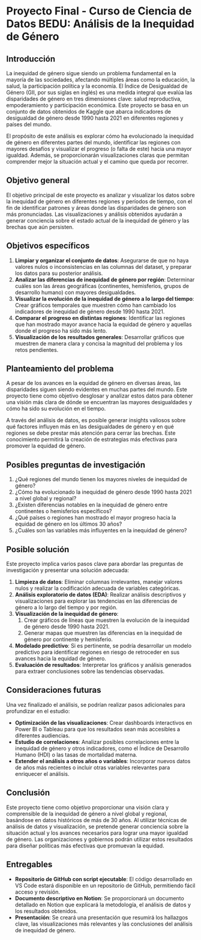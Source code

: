 # Proyecto Final - Curso de Ciencia de Datos BEDU: **Análisis de la Inequidad de Género**

## Introducción

La inequidad de género sigue siendo un problema fundamental en la mayoría de las sociedades, afectando múltiples áreas como la educación, la salud, la participación política y la economía. El Índice de Desigualdad de Género (GII, por sus siglas en inglés) es una medida integral que evalúa las disparidades de género en tres dimensiones clave: salud reproductiva, empoderamiento y participación económica. Este proyecto se basa en un conjunto de datos obtenidos de Kaggle que abarca indicadores de desigualdad de género desde 1990 hasta 2021 en diferentes regiones y países del mundo.

El propósito de este análisis es explorar cómo ha evolucionado la inequidad de género en diferentes partes del mundo, identificar las regiones con mayores desafíos y visualizar el progreso (o falta de este) hacia una mayor igualdad. Además, se proporcionarán visualizaciones claras que permitan comprender mejor la situación actual y el camino que queda por recorrer.

## Objetivo general

El objetivo principal de este proyecto es analizar y visualizar los datos sobre la inequidad de género en diferentes regiones y períodos de tiempo, con el fin de identificar patrones y áreas donde las disparidades de género son más pronunciadas. Las visualizaciones y análisis obtenidos ayudarán a generar conciencia sobre el estado actual de la inequidad de género y las brechas que aún persisten.

## Objetivos específicos

1. **Limpiar y organizar el conjunto de datos**: Asegurarse de que no haya valores nulos o inconsistencias en las columnas del dataset, y preparar los datos para su posterior análisis.
2. **Analizar las diferencias de inequidad de género por región**: Determinar cuáles son las áreas geográficas (continentes, hemisferios, grupos de desarrollo humano) con mayores desigualdades.
3. **Visualizar la evolución de la inequidad de género a lo largo del tiempo**: Crear gráficos temporales que muestren cómo han cambiado los indicadores de inequidad de género desde 1990 hasta 2021.
4. **Comparar el progreso en distintas regiones**: Identificar las regiones que han mostrado mayor avance hacia la equidad de género y aquellas donde el progreso ha sido más lento.
5. **Visualización de los resultados generales**: Desarrollar gráficos que muestren de manera clara y concisa la magnitud del problema y los retos pendientes.

## Planteamiento del problema

A pesar de los avances en la equidad de género en diversas áreas, las disparidades siguen siendo evidentes en muchas partes del mundo. Este proyecto tiene como objetivo desglosar y analizar estos datos para obtener una visión más clara de dónde se encuentran las mayores desigualdades y cómo ha sido su evolución en el tiempo.

A través del análisis de datos, es posible generar insights valiosos sobre qué factores influyen más en las desigualdades de género y en qué regiones se debe prestar más atención para cerrar las brechas. Este conocimiento permitirá la creación de estrategias más efectivas para promover la equidad de género.

## Posibles preguntas de investigación

1. ¿Qué regiones del mundo tienen los mayores niveles de inequidad de género?
2. ¿Cómo ha evolucionado la inequidad de género desde 1990 hasta 2021 a nivel global y regional?
3. ¿Existen diferencias notables en la inequidad de género entre continentes o hemisferios específicos?
4. ¿Qué países o regiones han mostrado el mayor progreso hacia la equidad de género en los últimos 30 años?
5. ¿Cuáles son las variables más influyentes en la inequidad de género?

## Posible solución

Este proyecto implica varios pasos clave para abordar las preguntas de investigación y presentar una solución adecuada:

1. **Limpieza de datos**: Eliminar columnas irrelevantes, manejar valores nulos y realizar la codificación adecuada de variables categóricas.
2. **Análisis exploratorio de datos (EDA)**: Realizar análisis descriptivos y visualizaciones para explorar las tendencias en las diferencias de género a lo largo del tiempo y por región.
3. **Visualización de la inequidad de género**:
    1. Crear gráficos de líneas que muestren la evolución de la inequidad de género desde 1990 hasta 2021.
    2. Generar mapas que muestren las diferencias en la inequidad de género por continente y hemisferio.
4. **Modelado predictivo**: Si es pertinente, se podría desarrollar un modelo predictivo para identificar regiones en riesgo de retroceder en sus avances hacia la equidad de género.
5. **Evaluación de resultados**: Interpretar los gráficos y análisis generados para extraer conclusiones sobre las tendencias observadas.

## Consideraciones futuras

Una vez finalizado el análisis, se podrían realizar pasos adicionales para profundizar en el estudio:

- **Optimización de las visualizaciones**: Crear dashboards interactivos en Power BI o Tableau para que los resultados sean más accesibles a diferentes audiencias.
- **Estudio de correlaciones**: Analizar posibles correlaciones entre la inequidad de género y otros indicadores, como el Índice de Desarrollo Humano (HDI) o las tasas de mortalidad materna.
- **Extender el análisis a otros años o variables**: Incorporar nuevos datos de años más recientes o incluir otras variables relevantes para enriquecer el análisis.

## Conclusión

Este proyecto tiene como objetivo proporcionar una visión clara y comprensible de la inequidad de género a nivel global y regional, basándose en datos históricos de más de 30 años. Al utilizar técnicas de análisis de datos y visualización, se pretende generar conciencia sobre la situación actual y los avances necesarios para lograr una mayor igualdad de género. Las organizaciones y gobiernos podrán utilizar estos resultados para diseñar políticas más efectivas que promuevan la equidad.

## Entregables

- **Repositorio de GitHub con script ejecutable**: El código desarrollado en VS Code estará disponible en un repositorio de GitHub, permitiendo fácil acceso y revisión.
- **Documento descriptivo en Notion**: Se proporcionará un documento detallado en Notion que explicará la metodología, el análisis de datos y los resultados obtenidos.
- **Presentación**: Se creará una presentación que resumirá los hallazgos clave, las visualizaciones más relevantes y las conclusiones del análisis de inequidad de género.
